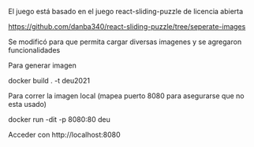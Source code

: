 El juego está basado en el juego react-sliding-puzzle de licencia abierta

https://github.com/danba340/react-sliding-puzzle/tree/seperate-images

Se modificó para que permita cargar diversas imagenes y se agregaron funcionalidades

Para generar imagen

docker build . -t deu2021

Para correr la imagen local (mapea puerto 8080 para asegurarse que no esta usado)

docker run -dit -p 8080:80 deu

Acceder con http://localhost:8080

